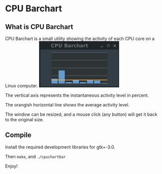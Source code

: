 # CPU Barchart

## What is CPU Barchart
CPU Barchart is a small utility showing the activity of each CPU core on a Linux computer.
![](./cpubarchart.png) 

The vertical axis represents the instantaneous activity level in percent.

The orangish horizontal line shows the average activity level. 

The window can be resized, and a mouse click (any button) will get it back to the original size.

## Compile
Install the required development libraries for gtk+-3.0.

Then `make`, and `./cpuchartbar`

Enjoy! 